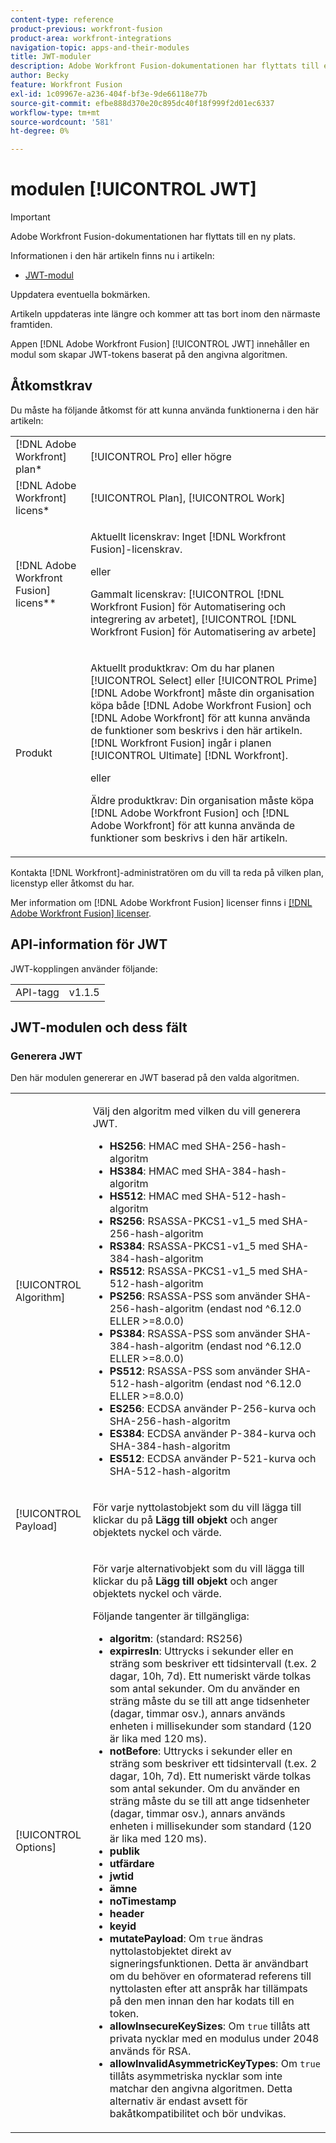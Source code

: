 ```yaml
---
content-type: reference
product-previous: workfront-fusion
product-area: workfront-integrations
navigation-topic: apps-and-their-modules
title: JWT-moduler
description: Adobe Workfront Fusion-dokumentationen har flyttats till en ny plats. Den här artikeln har tagits bort, men innehåller en länk till den nya artikeln som innehåller den här funktionen.
author: Becky
feature: Workfront Fusion
exl-id: 1c09967e-a236-404f-bf3e-9de66118e77b
source-git-commit: efbe888d370e20c895dc40f18f999f2d01ec6337
workflow-type: tm+mt
source-wordcount: '581'
ht-degree: 0%

---
```


# modulen [!UICONTROL JWT]

>[!IMPORTANT]
>
>Adobe Workfront Fusion-dokumentationen har flyttats till en ny plats.
>
>Informationen i den här artikeln finns nu i artikeln:
>
>* [JWT-modul](https://experienceleague.adobe.com/docs/workfront-fusion/using/references/apps-and-their-modules/tools-and-transformers/jwt-modules.html)
>
>Uppdatera eventuella bokmärken.
>
>Artikeln uppdateras inte längre och kommer att tas bort inom den närmaste framtiden.

Appen [!DNL Adobe Workfront Fusion] [!UICONTROL JWT] innehåller en modul som skapar JWT-tokens baserat på den angivna algoritmen.

## Åtkomstkrav

Du måste ha följande åtkomst för att kunna använda funktionerna i den här artikeln:

<table style="table-layout:auto"> 
 <col> 
 <col> 
 <tbody> 
  <tr> 
   <td role="rowheader">[!DNL Adobe Workfront] plan*</td>
  <td> <p>[!UICONTROL Pro] eller högre</p> </td>
  </tr> 
  <tr data-mc-conditions=""> 
   <td role="rowheader">[!DNL Adobe Workfront] licens*</td>
   <td> <p>[!UICONTROL Plan], [!UICONTROL Work]</p> </td> 
  </tr> 
  <tr> 
   <td role="rowheader">[!DNL Adobe Workfront Fusion] licens**</td> 
   <td>
   <p>Aktuellt licenskrav: Inget [!DNL Workfront Fusion]-licenskrav.</p>
   <p>eller</p>
   <p>Gammalt licenskrav: [!UICONTROL [!DNL Workfront Fusion] för Automatisering och integrering av arbetet], [!UICONTROL [!DNL Workfront Fusion] för Automatisering av arbete]</p>
   </td> 
  </tr> 
  <tr> 
   <td role="rowheader">Produkt</td> 
   <td>
   <p>Aktuellt produktkrav: Om du har planen [!UICONTROL Select] eller [!UICONTROL Prime] [!DNL Adobe Workfront] måste din organisation köpa både [!DNL Adobe Workfront Fusion] och [!DNL Adobe Workfront] för att kunna använda de funktioner som beskrivs i den här artikeln. [!DNL Workfront Fusion] ingår i planen [!UICONTROL Ultimate] [!DNL Workfront].</p>
   <p>eller</p>
   <p>Äldre produktkrav: Din organisation måste köpa [!DNL Adobe Workfront Fusion] och [!DNL Adobe Workfront] för att kunna använda de funktioner som beskrivs i den här artikeln.</p>
   </td> 
  </tr> 
 </tbody> 
</table>

Kontakta [!DNL Workfront]-administratören om du vill ta reda på vilken plan, licenstyp eller åtkomst du har.

Mer information om [!DNL Adobe Workfront Fusion] licenser finns i [[!DNL Adobe Workfront Fusion] licenser](../../workfront-fusion/get-started/license-automation-vs-integration.md).

## API-information för JWT

JWT-kopplingen använder följande:

<table style="table-layout:auto"> 
 <col> 
 <col> 
 <tbody> 
   <tr> 
   <td role="rowheader">API-tagg</td> 
   <td>v1.1.5</td> 
  </tr>
 </tbody> 
 </table>

## JWT-modulen och dess fält

### Generera JWT

Den här modulen genererar en JWT baserad på den valda algoritmen.

<table style="table-layout:auto"> 
 <col data-mc-conditions=""> 
 <col data-mc-conditions=""> 
 <tbody> 
  <tr> 
   <td role="rowheader">[!UICONTROL Algorithm]</td> 
   <td> <p>Välj den algoritm med vilken du vill generera JWT.</p> <ul>
   <li><b>HS256</b>: HMAC med SHA-256-hash-algoritm</li>
   <li><b>HS384</b>: HMAC med SHA-384-hash-algoritm</li>
   <li><b>HS512</b>: HMAC med SHA-512-hash-algoritm</li>
   <li><b>RS256</b>: RSASSA-PKCS1-v1_5 med SHA-256-hash-algoritm</li>
   <li><b>RS384</b>: RSASSA-PKCS1-v1_5 med SHA-384-hash-algoritm</li>
   <li><b>RS512</b>: RSASSA-PKCS1-v1_5 med SHA-512-hash-algoritm</li>
   <li><b>PS256</b>: RSASSA-PSS som använder SHA-256-hash-algoritm (endast nod ^6.12.0 ELLER &gt;=8.0.0)</li>
   <li><b>PS384</b>: RSASSA-PSS som använder SHA-384-hash-algoritm (endast nod ^6.12.0 ELLER &gt;=8.0.0)</li>
   <li><b>PS512</b>: RSASSA-PSS som använder SHA-512-hash-algoritm (endast nod ^6.12.0 ELLER &gt;=8.0.0)</li>
   <li><b>ES256</b>: ECDSA använder P-256-kurva och SHA-256-hash-algoritm</li>
   <li><b>ES384</b>: ECDSA använder P-384-kurva och SHA-384-hash-algoritm</li>
   <li><b>ES512</b>: ECDSA använder P-521-kurva och SHA-512-hash-algoritm</li>
   </ul></td> 
  </tr> 
  <tr> 
   <td role="rowheader">[!UICONTROL Payload] </td> 
   <td> <p>För varje nyttolastobjekt som du vill lägga till klickar du på <b>Lägg till objekt</b> och anger objektets nyckel och värde.</p> </td> 
  </tr> 
  <tr> 
   <td role="rowheader">[!UICONTROL Options] </td> 
   <td> <p>För varje alternativobjekt som du vill lägga till klickar du på <b>Lägg till objekt</b> och anger objektets nyckel och värde.</p> <p>Följande tangenter är tillgängliga:
   <ul>
   <li><b>algoritm</b>: (standard: RS256)</li>
   <li><b>expirresIn</b>: Uttrycks i sekunder eller en sträng som beskriver ett tidsintervall (t.ex. 2 dagar, 10h, 7d). Ett numeriskt värde tolkas som antal sekunder. Om du använder en sträng måste du se till att ange tidsenheter (dagar, timmar osv.), annars används enheten i millisekunder som standard (120 är lika med 120 ms).</li>
   <li><b>notBefore</b>: Uttrycks i sekunder eller en sträng som beskriver ett tidsintervall (t.ex. 2 dagar, 10h, 7d). Ett numeriskt värde tolkas som antal sekunder. Om du använder en sträng måste du se till att ange tidsenheter (dagar, timmar osv.), annars används enheten i millisekunder som standard (120 är lika med 120 ms).
</li>
   <li><b>publik</b></li>
   <li><b>utfärdare</b></li>
   <li><b>jwtid</b></li>
   <li><b>ämne</b></li>
   <li><b>noTimestamp</b></li>
   <li><b>header</b></li>
   <li><b>keyid</b></li>
   <li><b>mutatePayload</b>: Om <code>true</code> ändras nyttolastobjektet direkt av signeringsfunktionen. Detta är användbart om du behöver en oformaterad referens till nyttolasten efter att anspråk har tillämpats på den men innan den har kodats till en token.</li>
   <li><b>allowInsecureKeySizes</b>: Om <code>true</code> tillåts att privata nycklar med en modulus under 2048 används för RSA.</li>
   <li><b>allowInvalidAsymmetricKeyTypes</b>: Om <code>true</code> tillåts asymmetriska nycklar som inte matchar den angivna algoritmen. Detta alternativ är endast avsett för bakåtkompatibilitet och bör undvikas.</li>
   </ul>
   </td> 
  </tr> 
 </tbody> 
</table>
